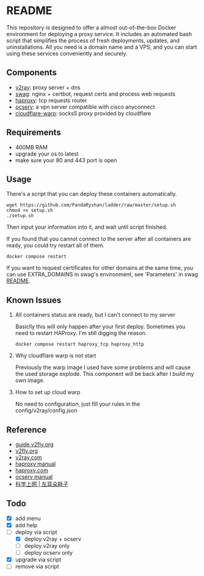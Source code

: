 # README

This repository is designed to offer a almost out-of-the-box Docker environment for deploying a proxy service. It includes an automated bash script that simplifies the process of fresh deployments, updates, and uninstallations. All you need is a domain name and a VPS, and you can start using these services conveniently and securely.

## Components

* [v2ray](https://github.com/v2fly/v2ray-core): proxy server + dns
* [swag](https://github.com/linuxserver/docker-swag): nginx + certbot, request certs and process web requests
* [haproxy](https://github.com/haproxy/haproxy): tcp requests router
* [ocserv](https://ocserv.gitlab.io/www/index.html): a vpn server compatible with cisco anyconnect
* [cloudflare-warp](https://developers.cloudflare.com/warp-client/get-started/linux/): socks5 proxy provided by cloudflare

## Requirements

* 400MB RAM
* upgrade your os to latest
* make sure your 80 and 443 port is open

## Usage

There's a script that you can deploy these containers automatically.

```shell
wget https://github.com/PandaRyshan/ladder/raw/master/setup.sh
chmod +x setup.sh
./setup.sh
```

Then input your information into it, and wait until script finished.

If you found that you cannot connect to the server after all containers are ready, you could try restart all of them.

```shell
docker compose restart
```

If you want to request certificates for other domains at the same time, you can use EXTRA_DOMAINS in swag's environment, see 'Parameters' in swag [README](https://github.com/linuxserver/docker-swag).

## Known Issues

1. All containers status are ready, but I can't connect to my server

   Basiclly this will only happen after your first deploy. Sometimes you need to restart HAProxy. I'm still digging the reason.

   ```shell
   docker compose restart haproxy_tcp haproxy_http
   ```

2. Why cloudflare warp is not start

   Previously the warp image I used have some problems and will cause the used storage explode. This component will be back after I build my own image.

3. How to set up cloud warp

   No need to configuration, just fill your rules in the config/v2ray/config.json

## Reference

* [guide.v2fly.org](https://guide.v2fly.org/advanced/quic.html)
* [v2fly.org](https://www.v2fly.org/v5/config/inbound.html)
* [v2ray.com](https://www.v2ray.com/chapter_02/policy.html)
* [haproxy manual](https://docs.haproxy.org/dev/configuration.html)
* [haproxy.com](https://www.haproxy.com/documentation/hapee/latest/load-balancing/protocols/http-2/)
* [ocserv manual](https://ocserv.gitlab.io/www/manual.html)
* [科学上网 | 左耳朵耗子](https://haoel.github.io/#94-cloudflare-warp-%E5%8E%9F%E7%94%9F-ip)

## Todo

* [x] add menu
* [x] add help
* [ ] deploy via script
  * [x] deploy v2ray + ocserv
  * [ ] deploy v2ray only
  * [ ] deploy ocserv only
* [x] upgrade via script
* [ ] remove via script
